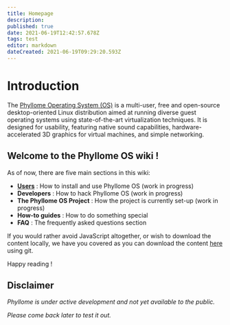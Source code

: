 ```yaml
---
title: Homepage
description: 
published: true
date: 2021-06-19T12:42:57.678Z
tags: test
editor: markdown
dateCreated: 2021-06-19T09:29:20.593Z
---
```


# Introduction

The [Phyllome Operating System (OS)](https://phyllo.me/) is a multi-user, free and open-source desktop-oriented Linux distribution aimed at running diverse guest operating systems using state-of-the-art virtualization techniques. It is designed for usability, featuring native sound capabilities, hardware-accelerated 3D graphics for virtual machines, and simple networking. 

## Welcome to the Phyllome OS wiki !

As of now, there are five main sections in this wiki:

* **[Users](/users)** : How to install and use Phyllome OS (work in progress)
* **Developers** : How to hack Phyllome OS (work in progress)
* **The Phyllome OS Project** : How the project is currently set-up (work in progress)
* **How-to guides** : How to do something special
* **FAQ** : The frequently asked questions section 

If you would rather avoid JavaScript altogether, or wish to download the content locally, we have you covered as you can download the content [here](https://git.phyllo.me/home/wiki) using git. 

Happy reading !

## Disclaimer

*Phyllome is under active development and not yet available to the public.*

*Please come back later to test it out.*
